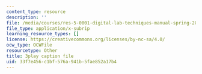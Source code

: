 ```yaml
---
content_type: resource
description: ''
file: /media/courses/res-5-0001-digital-lab-techniques-manual-spring-2007/33f7e456c1bf576a941b5fae852a17b4_7LBGQHjgHEw.vtt
file_type: application/x-subrip
learning_resource_types: []
license: https://creativecommons.org/licenses/by-nc-sa/4.0/
ocw_type: OCWFile
resourcetype: Other
title: 3play caption file
uid: 33f7e456-c1bf-576a-941b-5fae852a17b4
---
```

